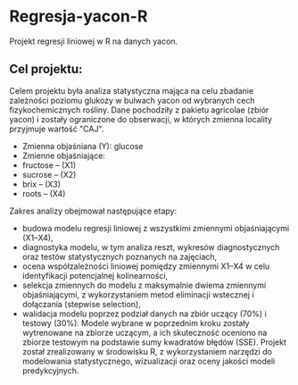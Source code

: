 # Regresja-yacon-R
Projekt regresji liniowej w R na danych yacon. 
## Cel projektu:
Celem projektu była analiza statystyczna mająca na celu zbadanie zależności poziomu glukozy w bulwach yacon od wybranych cech fizykochemicznych rośliny. Dane pochodziły z pakietu agricolae (zbiór yacon) i zostały ograniczone do obserwacji, w których zmienna locality przyjmuje wartość "CAJ".
- Zmienna objaśniana (Y): glucose
- Zmienne objaśniające:
- fructose – (X1)
- sucrose – (X2)
- brix – (X3)
- roots – (X4)
  
Zakres analizy obejmował następujące etapy:
- budowa modelu regresji liniowej z wszystkimi zmiennymi objaśniającymi (X1–X4),
- diagnostyka modelu, w tym analiza reszt, wykresów diagnostycznych oraz testów statystycznych poznanych na zajęciach,
- ocena współzależności liniowej pomiędzy zmiennymi X1–X4 w celu identyfikacji potencjalnej kolinearności,
- selekcja zmiennych do modelu z maksymalnie dwiema zmiennymi objaśniającymi, z wykorzystaniem metod eliminacji wstecznej i dołączania (stepwise selection),
- walidacja modelu poprzez podział danych na zbiór uczący (70%) i testowy (30%). Modele wybrane w poprzednim kroku zostały wytrenowane na zbiorze uczącym, a ich skuteczność oceniono na zbiorze testowym na podstawie sumy kwadratów błędów (SSE).
Projekt został zrealizowany w środowisku R, z wykorzystaniem narzędzi do modelowania statystycznego, wizualizacji oraz oceny jakości modeli predykcyjnych.
